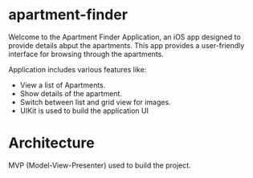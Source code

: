 # apartment-finder
Welcome to the Apartment Finder Application, an iOS app designed to provide details abput the apartments. This app provides a user-friendly interface for browsing through the apartments. 

Application includes various features like: 
- View a list of Apartments.
- Show details of the apartment.
- Switch between list and grid view for images. 
- UIKit is used to build the application UI
 
 # Architecture
MVP (Model-View-Presenter) used to build the project.
